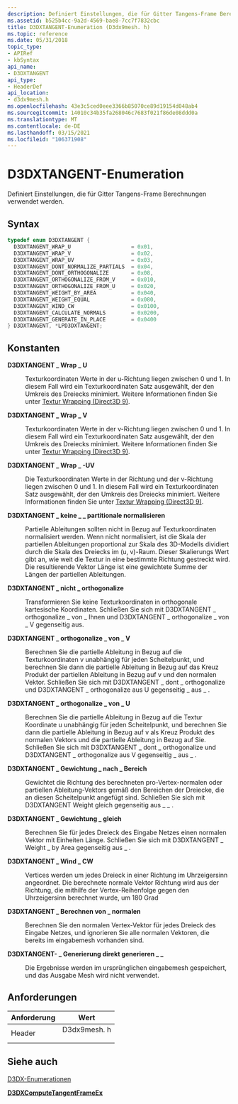 ```yaml
---
description: Definiert Einstellungen, die für Gitter Tangens-Frame Berechnungen verwendet werden.
ms.assetid: b525b4cc-9a2d-4569-bae8-7cc7f7832cbc
title: D3DXTANGENT-Enumeration (D3dx9mesh. h)
ms.topic: reference
ms.date: 05/31/2018
topic_type:
- APIRef
- kbSyntax
api_name:
- D3DXTANGENT
api_type:
- HeaderDef
api_location:
- d3dx9mesh.h
ms.openlocfilehash: 43e3c5ced0eee3366b85070ce89d19154d048ab4
ms.sourcegitcommit: 14010c34b35fa268046c7683f021f86de08ddd0a
ms.translationtype: MT
ms.contentlocale: de-DE
ms.lasthandoff: 03/15/2021
ms.locfileid: "106371908"
---
```

# <a name="d3dxtangent-enumeration"></a>D3DXTANGENT-Enumeration

Definiert Einstellungen, die für Gitter Tangens-Frame Berechnungen verwendet werden.

## <a name="syntax"></a>Syntax


```C++
typedef enum D3DXTANGENT { 
  D3DXTANGENT_WRAP_U                   = 0x01,
  D3DXTANGENT_WRAP_V                   = 0x02,
  D3DXTANGENT_WRAP_UV                  = 0x03,
  D3DXTANGENT_DONT_NORMALIZE_PARTIALS  = 0x04,
  D3DXTANGENT_DONT_ORTHOGONALIZE       = 0x08,
  D3DXTANGENT_ORTHOGONALIZE_FROM_V     = 0x010,
  D3DXTANGENT_ORTHOGONALIZE_FROM_U     = 0x020,
  D3DXTANGENT_WEIGHT_BY_AREA           = 0x040,
  D3DXTANGENT_WEIGHT_EQUAL             = 0x080,
  D3DXTANGENT_WIND_CW                  = 0x0100,
  D3DXTANGENT_CALCULATE_NORMALS        = 0x0200,
  D3DXTANGENT_GENERATE_IN_PLACE        = 0x0400
} D3DXTANGENT, *LPD3DXTANGENT;
```



## <a name="constants"></a>Konstanten

<dl> <dt>

<span id="D3DXTANGENT_WRAP_U"></span><span id="d3dxtangent_wrap_u"></span>**D3DXTANGENT \_ Wrap \_ U**
</dt> <dd>

Texturkoordinaten Werte in der u-Richtung liegen zwischen 0 und 1. In diesem Fall wird ein Texturkoordinaten Satz ausgewählt, der den Umkreis des Dreiecks minimiert. Weitere Informationen finden Sie unter [Textur Wrapping (Direct3D 9)](texture-wrapping.md).

</dd> <dt>

<span id="D3DXTANGENT_WRAP_V"></span><span id="d3dxtangent_wrap_v"></span>**D3DXTANGENT \_ Wrap \_ V**
</dt> <dd>

Texturkoordinaten Werte in der v-Richtung liegen zwischen 0 und 1. In diesem Fall wird ein Texturkoordinaten Satz ausgewählt, der den Umkreis des Dreiecks minimiert. Weitere Informationen finden Sie unter [Textur Wrapping (Direct3D 9)](texture-wrapping.md).

</dd> <dt>

<span id="D3DXTANGENT_WRAP_UV"></span><span id="d3dxtangent_wrap_uv"></span>**D3DXTANGENT \_ Wrap \_ -UV**
</dt> <dd>

Die Texturkoordinaten Werte in der Richtung und der v-Richtung liegen zwischen 0 und 1. In diesem Fall wird ein Texturkoordinaten Satz ausgewählt, der den Umkreis des Dreiecks minimiert. Weitere Informationen finden Sie unter [Textur Wrapping (Direct3D 9)](texture-wrapping.md).

</dd> <dt>

<span id="D3DXTANGENT_DONT_NORMALIZE_PARTIALS"></span><span id="d3dxtangent_dont_normalize_partials"></span>**D3DXTANGENT \_ keine \_ \_ partitionale normalisieren**
</dt> <dd>

Partielle Ableitungen sollten nicht in Bezug auf Texturkoordinaten normalisiert werden. Wenn nicht normalisiert, ist die Skala der partiellen Ableitungen proportional zur Skala des 3D-Modells dividiert durch die Skala des Dreiecks im (u, v)-Raum. Dieser Skalierungs Wert gibt an, wie weit die Textur in eine bestimmte Richtung gestreckt wird. Die resultierende Vektor Länge ist eine gewichtete Summe der Längen der partiellen Ableitungen.

</dd> <dt>

<span id="D3DXTANGENT_DONT_ORTHOGONALIZE"></span><span id="d3dxtangent_dont_orthogonalize"></span>**D3DXTANGENT \_ nicht \_ orthogonalize**
</dt> <dd>

Transformieren Sie keine Texturkoordinaten in orthogonale kartesische Koordinaten. Schließen Sie sich mit D3DXTANGENT \_ orthogonalize \_ von \_ Ihnen und D3DXTANGENT \_ orthogonalize \_ von \_ V gegenseitig aus.

</dd> <dt>

<span id="D3DXTANGENT_ORTHOGONALIZE_FROM_V"></span><span id="d3dxtangent_orthogonalize_from_v"></span>**D3DXTANGENT \_ orthogonalize \_ von \_ V**
</dt> <dd>

Berechnen Sie die partielle Ableitung in Bezug auf die Texturkoordinaten v unabhängig für jeden Scheitelpunkt, und berechnen Sie dann die partielle Ableitung in Bezug auf das Kreuz Produkt der partiellen Ableitung in Bezug auf v und den normalen Vektor. Schließen Sie sich mit D3DXTANGENT \_ dont \_ orthogonalize und D3DXTANGENT \_ orthogonalize aus U gegenseitig \_ aus \_ .

</dd> <dt>

<span id="D3DXTANGENT_ORTHOGONALIZE_FROM_U"></span><span id="d3dxtangent_orthogonalize_from_u"></span>**D3DXTANGENT \_ orthogonalize \_ von \_ U**
</dt> <dd>

Berechnen Sie die partielle Ableitung in Bezug auf die Textur Koordinate u unabhängig für jeden Scheitelpunkt, und berechnen Sie dann die partielle Ableitung in Bezug auf v als Kreuz Produkt des normalen Vektors und die partielle Ableitung in Bezug auf Sie. Schließen Sie sich mit D3DXTANGENT \_ dont \_ orthogonalize und D3DXTANGENT \_ orthogonalize aus V gegenseitig \_ aus \_ .

</dd> <dt>

<span id="D3DXTANGENT_WEIGHT_BY_AREA"></span><span id="d3dxtangent_weight_by_area"></span>**D3DXTANGENT \_ Gewichtung \_ nach \_ Bereich**
</dt> <dd>

Gewichtet die Richtung des berechneten pro-Vertex-normalen oder partiellen Ableitung-Vektors gemäß den Bereichen der Dreiecke, die an diesen Scheitelpunkt angefügt sind. Schließen Sie sich mit D3DXTANGENT Weight gleich gegenseitig aus \_ \_ .

</dd> <dt>

<span id="D3DXTANGENT_WEIGHT_EQUAL"></span><span id="d3dxtangent_weight_equal"></span>**D3DXTANGENT \_ Gewichtung \_ gleich**
</dt> <dd>

Berechnen Sie für jedes Dreieck des Eingabe Netzes einen normalen Vektor mit Einheiten Länge. Schließen Sie sich mit D3DXTANGENT \_ Weight \_ by Area gegenseitig aus \_ .

</dd> <dt>

<span id="D3DXTANGENT_WIND_CW"></span><span id="d3dxtangent_wind_cw"></span>**D3DXTANGENT \_ Wind \_ CW**
</dt> <dd>

Vertices werden um jedes Dreieck in einer Richtung im Uhrzeigersinn angeordnet. Die berechnete normale Vektor Richtung wird aus der Richtung, die mithilfe der Vertex-Reihenfolge gegen den Uhrzeigersinn berechnet wurde, um 180 Grad

</dd> <dt>

<span id="D3DXTANGENT_CALCULATE_NORMALS"></span><span id="d3dxtangent_calculate_normals"></span>**D3DXTANGENT \_ Berechnen von \_ normalen**
</dt> <dd>

Berechnen Sie den normalen Vertex-Vektor für jedes Dreieck des Eingabe Netzes, und ignorieren Sie alle normalen Vektoren, die bereits im eingabemesh vorhanden sind.

</dd> <dt>

<span id="D3DXTANGENT_GENERATE_IN_PLACE"></span><span id="d3dxtangent_generate_in_place"></span>**D3DXTANGENT- \_ Generierung direkt generieren \_ \_**
</dt> <dd>

Die Ergebnisse werden im ursprünglichen eingabemesh gespeichert, und das Ausgabe Mesh wird nicht verwendet.

</dd> </dl>

## <a name="requirements"></a>Anforderungen



| Anforderung | Wert |
|-------------------|----------------------------------------------------------------------------------------|
| Header<br/> | <dl> <dt>D3dx9mesh. h</dt> </dl> |



## <a name="see-also"></a>Siehe auch

<dl> <dt>

[D3DX-Enumerationen](dx9-graphics-reference-d3dx-enums.md)
</dt> <dt>

[**D3DXComputeTangentFrameEx**](d3dxcomputetangentframeex.md)
</dt> </dl>

 

 




